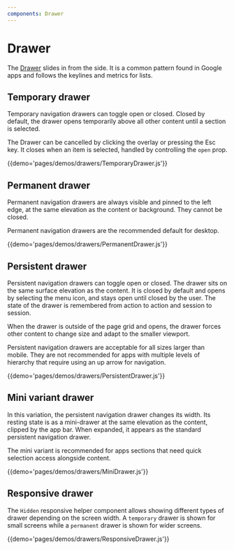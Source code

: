 ```yaml
---
components: Drawer
---
```


# Drawer

The [Drawer](https://material.io/guidelines/patterns/navigation-drawer.html) slides in from the side.
It is a common pattern found in Google apps and follows the keylines and metrics for lists.

## Temporary drawer

Temporary navigation drawers can toggle open or closed. Closed by default, the drawer opens temporarily above all other content until a section is selected.

The Drawer can be cancelled by clicking the overlay or pressing the Esc key.
It closes when an item is selected, handled by controlling the `open` prop.

{{demo='pages/demos/drawers/TemporaryDrawer.js'}}

## Permanent drawer

Permanent navigation drawers are always visible and pinned to the left edge, at the same elevation as the content or background. They cannot be closed.

Permanent navigation drawers are the recommended default for desktop.

{{demo='pages/demos/drawers/PermanentDrawer.js'}}

## Persistent drawer

Persistent navigation drawers can toggle open or closed.
The drawer sits on the same surface elevation as the content.
It is closed by default and opens by selecting the menu icon, and stays open until closed by the user.
The state of the drawer is remembered from action to action and session to session.

When the drawer is outside of the page grid and opens, the drawer forces other content to change size and adapt to the smaller viewport.

Persistent navigation drawers are acceptable for all sizes larger than mobile.
They are not recommended for apps with multiple levels of hierarchy that require using an up arrow for navigation.

{{demo='pages/demos/drawers/PersistentDrawer.js'}}

## Mini variant drawer

In this variation, the persistent navigation drawer changes its width.
Its resting state is as a mini-drawer at the same elevation as the content, clipped by the app bar.
When expanded, it appears as the standard persistent navigation drawer.

The mini variant is recommended for apps sections that need quick selection access alongside content.

{{demo='pages/demos/drawers/MiniDrawer.js'}}

## Responsive drawer

The `Hidden` responsive helper component allows showing different types of drawer depending on the screen width.
A `temporary` drawer is shown for small screens while a `permanent` drawer is shown for wider screens.

{{demo='pages/demos/drawers/ResponsiveDrawer.js'}}
